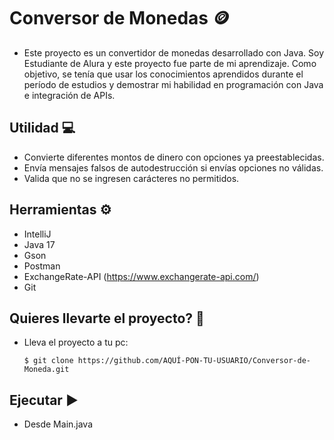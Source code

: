 # Conversor de Monedas 🪙

- Este proyecto es un convertidor de monedas desarrollado con Java. Soy Estudiante de Alura y este proyecto fue parte de mi aprendizaje. Como objetivo, se tenía que usar los conocimientos aprendidos durante el período de estudios y demostrar mi habilidad en programación con Java e integración de APIs.

## Utilidad 💻
- Convierte diferentes montos de dinero con opciones ya preestablecidas.
- Envía mensajes falsos de autodestrucción si envías opciones no válidas.
- Valida que no se ingresen carácteres no permitidos.

## Herramientas ⚙️
- IntelliJ
- Java 17
- Gson
- Postman
- ExchangeRate-API (https://www.exchangerate-api.com/)
- Git

## Quieres llevarte el proyecto? 📎
- Lleva el proyecto a tu pc:

  `$ git clone https://github.com/AQUÍ-PON-TU-USUARIO/Conversor-de-Moneda.git`
 
## Ejecutar ▶️
- Desde Main.java
